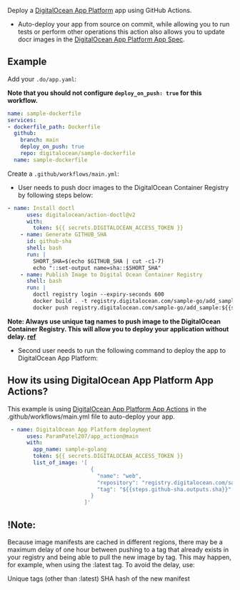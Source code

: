 Deploy a [DigitalOcean App Platform](https://www.digitalocean.com/products/app-platform/) app using GitHub Actions.

 - Auto-deploy your app from source on commit, while allowing you to run tests or perform other operations this action also allows you to update docr images in the [DigitalOcean App Platform App Spec](https://docs.digitalocean.com/products/app-platform/references/app-specification-reference/).

## Example

 Add your `.do/app.yaml`:

**Note that you should not configure `deploy_on_push: true` for this workflow.**

```yaml
name: sample-dockerfile
services:
- dockerfile_path: Dockerfile
  github:
    branch: main
    deploy_on_push: true
    repo: digitalocean/sample-dockerfile
  name: sample-dockerfile
```

Create a `.github/workflows/main.yml`:
- User needs to push docr images to the DigitalOcean Container Registry by following steps below:
```yaml
- name: Install doctl
      uses: digitalocean/action-doctl@v2
      with:
        token: ${{ secrets.DIGITALOCEAN_ACCESS_TOKEN }}
    - name: Generate GITHUB_SHA
      id: github-sha
      shell: bash
      run: |
        SHORT_SHA=$(echo $GITHUB_SHA | cut -c1-7)
        echo "::set-output name=sha::$SHORT_SHA"
    - name: Publish Image to Digital Ocean Container Registry
      shell: bash
      run: |
        doctl registry login --expiry-seconds 600
        docker build . -t registry.digitalocean.com/sample-go/add_sample:${{steps.github-sha.outputs.sha}}
        docker push registry.digitalocean.com/sample-go/add_sample:${{steps.github-sha.outputs.sha}}
```
**Note: Always use unique tag names to push image to the DigitalOcean Container Registry. This will allow you to deploy your application without delay. [ref](https://docs.digitalocean.com/products/container-registry/quickstart/)**
- Second user needs to run the following command to deploy the app to DigitalOcean App Platform:

## How its using DigitalOcean App Platform App Actions?

This example is using [DigitalOcean App Platform App Actions](https://github.com/ParamPatel207/app_action) in the .github/workflows/main.yml file to auto-deploy your app.

```yaml
 - name: DigitalOcean App Platform deployment
      uses: ParamPatel207/app_action@main
      with:
        app_name: sample-golang
        token: ${{ secrets.DIGITALOCEAN_ACCESS_TOKEN }}
        list_of_image: '[
                          {
                            "name": "web",
                            "repository": "registry.digitalocean.com/sample-go/add_sample",
                            "tag": "${{steps.github-sha.outputs.sha}}"
                          }
                        ]'

```
## \!Note: 
Because image manifests are cached in different regions, there may be a maximum delay of one hour between pushing to a tag that already exists in your registry and being able to pull the new image by tag. This may happen, for example, when using the :latest tag. To avoid the delay, use:

Unique tags (other than :latest)
SHA hash of the new manifest